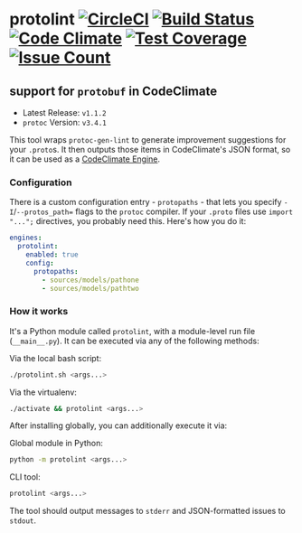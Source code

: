 
# protolint [![CircleCI](https://circleci.com/gh/sgammon/codeclimate-protobuf/tree/master.svg?style=svg)](https://circleci.com/gh/sgammon/codeclimate-protobuf/tree/master) [![Build Status](https://travis-ci.org/sgammon/codeclimate-protobuf.svg?branch=master)](https://travis-ci.org/sgammon/codeclimate-protobuf)  [![Code Climate](https://codeclimate.com/github/sgammon/codeclimate-protobuf/badges/gpa.svg)](https://codeclimate.com/github/sgammon/codeclimate-protobuf) [![Test Coverage](https://codeclimate.com/github/sgammon/codeclimate-protobuf/badges/coverage.svg)](https://codeclimate.com/github/sgammon/codeclimate-protobuf/coverage) [![Issue Count](https://codeclimate.com/github/sgammon/codeclimate-protobuf/badges/issue_count.svg)](https://codeclimate.com/github/sgammon/codeclimate-protobuf)
## support for `protobuf` in CodeClimate

- Latest Release: `v1.1.2`
- `protoc` Version: `v3.4.1`

This tool wraps `protoc-gen-lint` to generate improvement suggestions for your `.proto`s. It then outputs those items in CodeClimate's JSON format, so it can be used as a [CodeClimate Engine](http://blog.codeclimate.com/blog/2015/07/07/build-your-own-codeclimate-engine/).


### Configuration

There is a custom configuration entry - `protopaths` - that lets you specify `-I`/`--protos_path=` flags to the `protoc` compiler. If your `.proto` files use `import "...";` directives, you probably need this. Here's how you do it:

```yaml
engines:
  protolint:
    enabled: true
    config:
      protopaths:
        - sources/models/pathone
        - sources/models/pathtwo
```


### How it works

It's a Python module called `protolint`, with a module-level run file (`__main__.py`). It can be executed via any of the following methods:

Via the local bash script:
```bash
./protolint.sh <args...>
```

Via the virtualenv:
```bash
./activate && protolint <args...>
```

After installing globally, you can additionally execute it via:

Global module in Python:
```bash
python -m protolint <args...>
```

CLI tool:
```bash
protolint <args...>
```

The tool should output messages to `stderr` and JSON-formatted issues to `stdout`.
